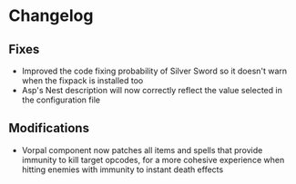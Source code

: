 # Changelog

## Fixes

- Improved the code fixing probability of Silver Sword so it doesn't warn when the fixpack is installed too
- Asp's Nest description will now correctly reflect the value selected in the configuration file

## Modifications

- Vorpal component now patches all items and spells that provide immunity to kill target opcodes, for a more cohesive experience when hitting enemies with immunity to instant death effects
